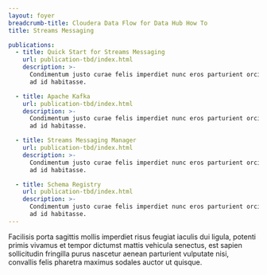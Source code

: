 ```yaml
---
layout: foyer
breadcrumb-title: Cloudera Data Flow for Data Hub How To
title: Streams Messaging

publications:
  - title: Quick Start for Streams Messaging
    url: publication-tbd/index.html
    description: >-
      Condimentum justo curae felis imperdiet nunc eros parturient orci,
      ad id habitasse.

  - title: Apache Kafka
    url: publication-tbd/index.html
    description: >-
      Condimentum justo curae felis imperdiet nunc eros parturient orci,
      ad id habitasse.

  - title: Streams Messaging Manager
    url: publication-tbd/index.html
    description: >-
      Condimentum justo curae felis imperdiet nunc eros parturient orci,
      ad id habitasse.

  - title: Schema Registry
    url: publication-tbd/index.html
    description: >-
      Condimentum justo curae felis imperdiet nunc eros parturient orci,
      ad id habitasse.
---
```

Facilisis porta sagittis mollis imperdiet risus feugiat iaculis dui
ligula, potenti primis vivamus et tempor dictumst mattis vehicula
senectus, est sapien sollicitudin fringilla purus nascetur aenean
parturient vulputate nisi, convallis felis pharetra maximus sodales
auctor ut quisque.
